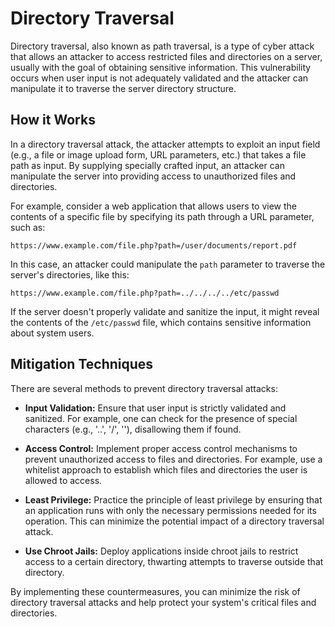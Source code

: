 # Directory Traversal

Directory traversal, also known as path traversal, is a type of cyber attack that allows an attacker to access restricted files and directories on a server, usually with the goal of obtaining sensitive information. This vulnerability occurs when user input is not adequately validated and the attacker can manipulate it to traverse the server directory structure.

## How it Works

In a directory traversal attack, the attacker attempts to exploit an input field (e.g., a file or image upload form, URL parameters, etc.) that takes a file path as input. By supplying specially crafted input, an attacker can manipulate the server into providing access to unauthorized files and directories.

For example, consider a web application that allows users to view the contents of a specific file by specifying its path through a URL parameter, such as:

```
https://www.example.com/file.php?path=/user/documents/report.pdf
```

In this case, an attacker could manipulate the `path` parameter to traverse the server's directories, like this:

```
https://www.example.com/file.php?path=../../../../etc/passwd
```

If the server doesn't properly validate and sanitize the input, it might reveal the contents of the `/etc/passwd` file, which contains sensitive information about system users.

## Mitigation Techniques

There are several methods to prevent directory traversal attacks:

- **Input Validation:** Ensure that user input is strictly validated and sanitized. For example, one can check for the presence of special characters (e.g., '..', '/', '\'), disallowing them if found.

- **Access Control:** Implement proper access control mechanisms to prevent unauthorized access to files and directories. For example, use a whitelist approach to establish which files and directories the user is allowed to access.

- **Least Privilege:** Practice the principle of least privilege by ensuring that an application runs with only the necessary permissions needed for its operation. This can minimize the potential impact of a directory traversal attack.

- **Use Chroot Jails:** Deploy applications inside chroot jails to restrict access to a certain directory, thwarting attempts to traverse outside that directory.

By implementing these countermeasures, you can minimize the risk of directory traversal attacks and help protect your system's critical files and directories.

